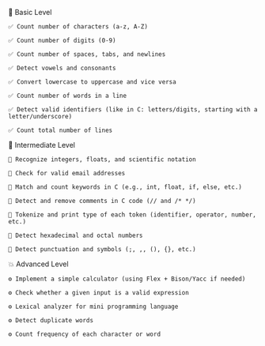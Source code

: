🧠 Basic Level

    ✅ Count number of characters (a-z, A-Z)

    ✅ Count number of digits (0-9)

    ✅ Count number of spaces, tabs, and newlines

    ✅ Detect vowels and consonants

    ✅ Convert lowercase to uppercase and vice versa

    ✅ Count number of words in a line

    ✅ Detect valid identifiers (like in C: letters/digits, starting with a letter/underscore)

    ✅ Count total number of lines

🧩 Intermediate Level

    📌 Recognize integers, floats, and scientific notation

    📌 Check for valid email addresses

    📌 Match and count keywords in C (e.g., int, float, if, else, etc.)

    📌 Detect and remove comments in C code (// and /* */)

    📌 Tokenize and print type of each token (identifier, operator, number, etc.)

    📌 Detect hexadecimal and octal numbers

    📌 Detect punctuation and symbols (;, ,, (), {}, etc.)

💥 Advanced Level

    ⚙️ Implement a simple calculator (using Flex + Bison/Yacc if needed)

    ⚙️ Check whether a given input is a valid expression

    ⚙️ Lexical analyzer for mini programming language

    ⚙️ Detect duplicate words

    ⚙️ Count frequency of each character or word